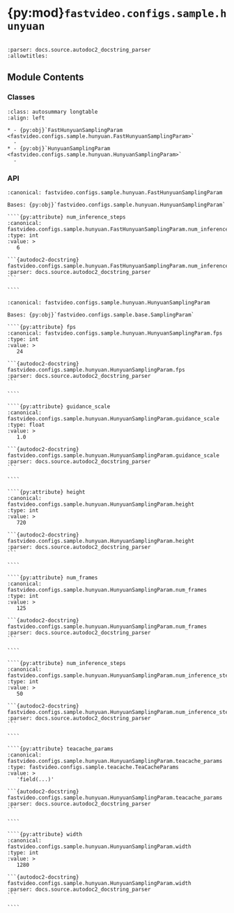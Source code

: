 # {py:mod}`fastvideo.configs.sample.hunyuan`

```{py:module} fastvideo.configs.sample.hunyuan
```

```{autodoc2-docstring} fastvideo.configs.sample.hunyuan
:parser: docs.source.autodoc2_docstring_parser
:allowtitles:
```

## Module Contents

### Classes

````{list-table}
:class: autosummary longtable
:align: left

* - {py:obj}`FastHunyuanSamplingParam <fastvideo.configs.sample.hunyuan.FastHunyuanSamplingParam>`
  -
* - {py:obj}`HunyuanSamplingParam <fastvideo.configs.sample.hunyuan.HunyuanSamplingParam>`
  -
````

### API

`````{py:class} FastHunyuanSamplingParam
:canonical: fastvideo.configs.sample.hunyuan.FastHunyuanSamplingParam

Bases: {py:obj}`fastvideo.configs.sample.hunyuan.HunyuanSamplingParam`

````{py:attribute} num_inference_steps
:canonical: fastvideo.configs.sample.hunyuan.FastHunyuanSamplingParam.num_inference_steps
:type: int
:value: >
   6

```{autodoc2-docstring} fastvideo.configs.sample.hunyuan.FastHunyuanSamplingParam.num_inference_steps
:parser: docs.source.autodoc2_docstring_parser
```

````

`````

`````{py:class} HunyuanSamplingParam
:canonical: fastvideo.configs.sample.hunyuan.HunyuanSamplingParam

Bases: {py:obj}`fastvideo.configs.sample.base.SamplingParam`

````{py:attribute} fps
:canonical: fastvideo.configs.sample.hunyuan.HunyuanSamplingParam.fps
:type: int
:value: >
   24

```{autodoc2-docstring} fastvideo.configs.sample.hunyuan.HunyuanSamplingParam.fps
:parser: docs.source.autodoc2_docstring_parser
```

````

````{py:attribute} guidance_scale
:canonical: fastvideo.configs.sample.hunyuan.HunyuanSamplingParam.guidance_scale
:type: float
:value: >
   1.0

```{autodoc2-docstring} fastvideo.configs.sample.hunyuan.HunyuanSamplingParam.guidance_scale
:parser: docs.source.autodoc2_docstring_parser
```

````

````{py:attribute} height
:canonical: fastvideo.configs.sample.hunyuan.HunyuanSamplingParam.height
:type: int
:value: >
   720

```{autodoc2-docstring} fastvideo.configs.sample.hunyuan.HunyuanSamplingParam.height
:parser: docs.source.autodoc2_docstring_parser
```

````

````{py:attribute} num_frames
:canonical: fastvideo.configs.sample.hunyuan.HunyuanSamplingParam.num_frames
:type: int
:value: >
   125

```{autodoc2-docstring} fastvideo.configs.sample.hunyuan.HunyuanSamplingParam.num_frames
:parser: docs.source.autodoc2_docstring_parser
```

````

````{py:attribute} num_inference_steps
:canonical: fastvideo.configs.sample.hunyuan.HunyuanSamplingParam.num_inference_steps
:type: int
:value: >
   50

```{autodoc2-docstring} fastvideo.configs.sample.hunyuan.HunyuanSamplingParam.num_inference_steps
:parser: docs.source.autodoc2_docstring_parser
```

````

````{py:attribute} teacache_params
:canonical: fastvideo.configs.sample.hunyuan.HunyuanSamplingParam.teacache_params
:type: fastvideo.configs.sample.teacache.TeaCacheParams
:value: >
   'field(...)'

```{autodoc2-docstring} fastvideo.configs.sample.hunyuan.HunyuanSamplingParam.teacache_params
:parser: docs.source.autodoc2_docstring_parser
```

````

````{py:attribute} width
:canonical: fastvideo.configs.sample.hunyuan.HunyuanSamplingParam.width
:type: int
:value: >
   1280

```{autodoc2-docstring} fastvideo.configs.sample.hunyuan.HunyuanSamplingParam.width
:parser: docs.source.autodoc2_docstring_parser
```

````

`````
